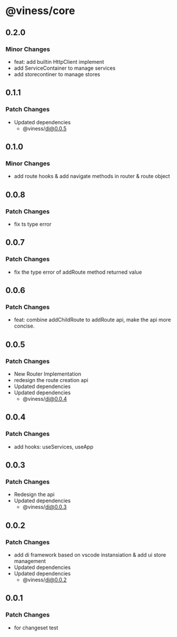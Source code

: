 # @viness/core

## 0.2.0

### Minor Changes

- feat: add builtin HttpClient implement
- add ServiceContainer to manage services
- add storecontiner to manage stores

## 0.1.1

### Patch Changes

- Updated dependencies
  - @viness/di@0.0.5

## 0.1.0

### Minor Changes

- add route hooks & add navigate methods in router & route object

## 0.0.8

### Patch Changes

- fix ts type error

## 0.0.7

### Patch Changes

- fix the type error of addRoute method returned value

## 0.0.6

### Patch Changes

- feat: combine addChildRoute to addRoute api, make the api more concise.

## 0.0.5

### Patch Changes

- New Router Implementation
- redesign the route creation api
- Updated dependencies
- Updated dependencies
  - @viness/di@0.0.4

## 0.0.4

### Patch Changes

- add hooks: useServices, useApp

## 0.0.3

### Patch Changes

- Redesign the api
- Updated dependencies
  - @viness/di@0.0.3

## 0.0.2

### Patch Changes

- add di framework based on vscode instansiation & add ui store management
- Updated dependencies
- Updated dependencies
  - @viness/di@0.0.2

## 0.0.1

### Patch Changes

- for changeset test
